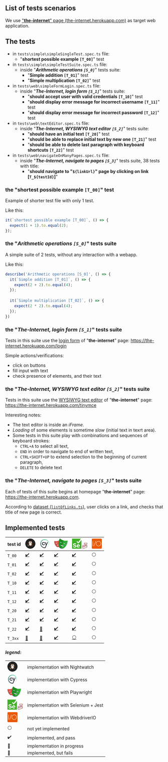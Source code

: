 ## List of tests scenarios

We use  ["**the-internet**" page (the-internet.herokuapp.com)](https://the-internet.herokuapp.com) as target web application.


## The tests

- in `tests\simple\simpleSingleTest.spec.ts` file:
  - "**shortest possible example `[T_00]`**" test
- in `tests\simple\simpleTestSuite.spec.ts` file:
  - inside "_**Arithmetic operations `[S_0]`**_" tests suite:
    - "**Simple addition `[T_01]`**" test
    - "**Simple multiplication `[T_02]`**" test
- in `tests\web\simpleFormLogin.spec.ts` file:
  - inside "_**The-Internet, login form `[S_1]`**_" tests suite:
    - "**should accept user with valid credentials `[T_10]`**" test
    - "**should display error message for incorrect username `[T_11]`**" test
    - "**should display error message for incorrect password `[T_12]`**" test
- in `tests\web\textEditor.spec.ts` file:
  - inside "_**The-Internet, WYSIWYG text editor `[S_2]`**_" tests suite:
    - "**should have an initial text `[T_20]`**" test
    - "**should be able to replace initial text by new one `[T_21]`**" test
    - "**should be able to delete last paragraph with keyboard shortcuts `[T_22]`**" test
- in `tests\web\navigateOnManyPages.spec.ts` file:
  - inside "_**The-Internet, navigate to pages `[S_3]`**_" tests suite, 38 tests with title:
    - "**should navigate to "`${linkUrl}`" page by clicking on link [`T_${testId}`]**"

### the "**shortest possible example `[T_00]`**" test

Example of shorter test file with only 1 test.

Like this: 

```javascript
it(`shortest possible example [T_00]`, () => {
  expect(1 + 1).to.equal(2);
});
```

### the "_**Arithmetic operations `[S_0]`**_" tests suite

A simple suite of 2 tests, without any interaction with a webapp.

Like this: 

```javascript
describe('Arithmetic operations [S_0]', () => {
  it(`Simple addition [T_01]`, () => {
    expect(2 + 2).to.equal(4);
  });

  it(`Simple multiplication [T_02]`, () => {
    expect(2 * 2).to.equal(4);
  });
})
```

### the "_**The-Internet, login form `[S_1]`**_" tests suite

Tests in this suite use the [login form](https://the-internet.herokuapp.com/login) of "**the-internet**" page: https://the-internet.herokuapp.com/login

Simple actions/verifications:
- click on buttons
- fill input with  text
- check presence of elements, and their text 

### the "_**The-Internet, WYSIWYG text editor `[S_2]`**_" tests suite

Tests in this suite use the [WYSIWYG text editor](https://the-internet.herokuapp.com/tinymce) of  "**the-internet**" page: https://the-internet.herokuapp.com/tinymce

Interesting notes: 
- The text editor is inside an *iFrame*.
- *Loading* of some elements is sometime *slow* (initial text in texrt area).
- Some tests in this suite play with combinations and sequences of keyboard strokes:
  - `CTRL+A` to select all text, 
  - `END` in order to navigate to end of written text,
  - `CTRL+SHIFT+UP` to extend selection to the beginning of current paragraph,
  - `DELETE` to delete text

### the "_**The-Internet, navigate to pages `[S_3]`**_" tests suite

Each of tests of this suite begins at homepage "**the-internet**" page: https://the-internet.herokuapp.com.

According to [dataset (`listOfLinks.ts`)](./listOfLinks.ts), user clicks on a link, and checks that title of new page is correct. 




## Implemented tests

    
| test id | ![Nw](../doc/nw-icon.png)                                    | ![Cypress](../doc/cy-icon.png)                              | ![Pw](../doc/pw-icon.png)                                    | ![Se+Je](../doc/se-js-icon.png)                                 | ![Wdio](../doc/wdio-icon.png)      |
| ------- | ------------------------------------------------------------ | ----------------------------------------------------------- | ------------------------------------------------------------ | --------------------------------------------------------------- |-------- |
| `T_00`  | [✔️](./with-nightwatch/tests/simple/simpleSingleTest.spec.ts) | [✔️](./with-cypressio/tests/simple/simpleSingleTest.spec.ts) | [✔️](./with-playwright/tests/simple/simpleSingleTest.spec.ts) | [✔️](./with-selenium-jest/tests/simple/simpleSingleTest.spec.ts) |  ⚪ |
| `T_01`  | [✔️](./with-nightwatch/tests/simple/simpleTestSuite.spec.ts)  | [✔️](./with-cypressio/tests/simple/simpleTestSuite.spec.ts)  | [✔️](./with-playwright/tests/simple/simpleTestSuite.spec.ts)  | [✔️](./with-selenium-jest/tests/simple/simpleTestSuite.spec.ts)  |  ⚪ |
| `T_02`  | [✔️](./with-nightwatch/tests/simple/simpleTestSuite.spec.ts)  | [✔️](./with-cypressio/tests/simple/simpleTestSuite.spec.ts)  | [✔️](./with-playwright/tests/simple/simpleTestSuite.spec.ts)  | [✔️](./with-selenium-jest/tests/simple/simpleTestSuite.spec.ts)  |  ⚪ |
| `T_10`  | [✔️](./with-nightwatch/tests/web/simpleFormLogin.spec.ts)     | [✔️](./with-cypressio/tests/web/simpleFormLogin.spec.ts)     | [✔️](./with-playwright/tests/web/simpleFormLogin.spec.ts)     | [✔️](./with-selenium-jest/tests/web/simpleFormLogin.spec.ts)     |  ⚪ |
| `T_11`  | [✔️](./with-nightwatch/tests/web/simpleFormLogin.spec.ts)     | [✔️](./with-cypressio/tests/web/simpleFormLogin.spec.ts)     | [✔️](./with-playwright/tests/web/simpleFormLogin.spec.ts)     | [✔️](./with-selenium-jest/tests/web/simpleFormLogin.spec.ts)     |  ⚪ |
| `T_12`  | [✔️](./with-nightwatch/tests/web/simpleFormLogin.spec.ts)     | [✔️](./with-cypressio/tests/web/simpleFormLogin.spec.ts)     | [✔️](./with-playwright/tests/web/simpleFormLogin.spec.ts)     | [✔️](./with-selenium-jest/tests/web/simpleFormLogin.spec.ts)     |  ⚪ |
| `T_20`  | [✔️](./with-nightwatch/tests/web/textEditor.spec.ts)          | [✔️](./with-cypressio/tests/web/textEditor.spec.ts)          | [✔️](./with-playwright/tests/web/textEditor.spec.ts)          | [✔️](./with-selenium-jest/tests/web/textEditor.spec.ts)          |  ⚪ |
| `T_21`  | [✔️](./with-nightwatch/tests/web/textEditor.spec.ts)          | [✔️](./with-cypressio/tests/web/textEditor.spec.ts)          | [✔️](./with-playwright/tests/web/textEditor.spec.ts)          | [✔️](./with-selenium-jest/tests/web/textEditor.spec.ts)          |  ⚪ |
| `T_22`  | [✔️](./with-nightwatch/tests/web/textEditor.spec.ts)          | [🚨](./with-cypressio/tests/web/textEditor.spec.ts)          | [✔️](./with-playwright/tests/web/textEditor.spec.ts)          | [✔️](./with-selenium-jest/tests/web/textEditor.spec.ts)          |  ⚪ |
| `T_3xx` | [🚧](./with-nightwatch/tests/web/navigateOnManyPages.spec.ts) | [🚧](./with-cypressio/tests/web/navigateOnManyPages.spec.ts) | [✔️](./with-playwright/tests/web/navigateOnManyPages.spec.ts) | [⚪](./with-selenium-jest/tests/web/navigateOnManyPages.spec.ts) |  ⚪ |
#### *legend:*

|                                 |                                     |
| ------------------------------- | ----------------------------------- |
| ![Nw](../doc/nw-icon.png)       | implementation with Nightwatch      |
| ![Cy](../doc/cy-icon.png)       | implementation with Cypress         |
| ![Pw](../doc/pw-icon.png)       | implementation with Playwright      |
| ![Se+Je](../doc/se-js-icon.png) | implementation with Selenium + Jest |
| ![Wdio](../doc/wdio-icon.png)   | implementation with WebdriverIO     |
| ⚪                               | not yet implemented                 |
| ✔️                               | implemented, and pass               |
| 🚧                               | implementation in progress          |
| 🚨                               | implemented, but fails              |